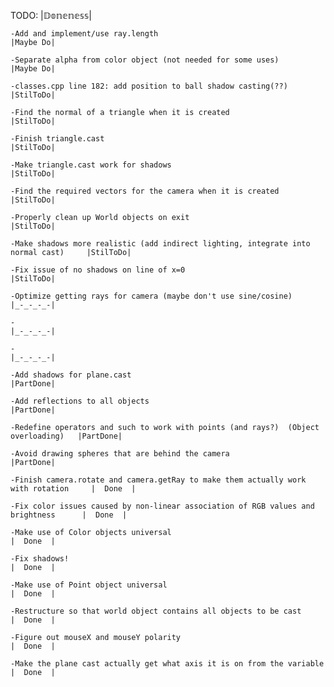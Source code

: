 TODO:						|𝔻𝕠𝕟𝕖𝕟𝕖𝕤𝕤|

	-Add and implement/use ray.length                                                    |Maybe Do|
	
	-Separate alpha from color object (not needed for some uses)                         |Maybe Do|
	
	-classes.cpp line 182: add position to ball shadow casting(??)                       |StilToDo|
	
	-Find the normal of a triangle when it is created                                    |StilToDo|
	
	-Finish triangle.cast                                                                |StilToDo|
	
	-Make triangle.cast work for shadows                                                 |StilToDo|
	
	-Find the required vectors for the camera when it is created                         |StilToDo|
	
	-Properly clean up World objects on exit                                             |StilToDo|
	
	-Make shadows more realistic (add indirect lighting, integrate into normal cast)     |StilToDo|
	
	-Fix issue of no shadows on line of x=0                                              |StilToDo|
	
	-Optimize getting rays for camera (maybe don't use sine/cosine)                      |_-_-_-_-|
	
	-                                                                                    |_-_-_-_-|
	
	-                                                                                    |_-_-_-_-|
	
	-Add shadows for plane.cast                                                          |PartDone|
	
	-Add reflections to all objects                                                      |PartDone|
	
	-Redefine operators and such to work with points (and rays?)  (Object overloading)   |PartDone|
	
	-Avoid drawing spheres that are behind the camera                                    |PartDone|
	
	-Finish camera.rotate and camera.getRay to make them actually work with rotation     |  Done  |
	
	-Fix color issues caused by non-linear association of RGB values and brightness      |  Done  |
	
	-Make use of Color objects universal                                                 |  Done  |
	
	-Fix shadows!                                                                        |  Done  |
	
	-Make use of Point object universal                                                  |  Done  |
	
	-Restructure so that world object contains all objects to be cast                    |  Done  |
	
	-Figure out mouseX and mouseY polarity                                               |  Done  |
	
	-Make the plane cast actually get what axis it is on from the variable               |  Done  |
